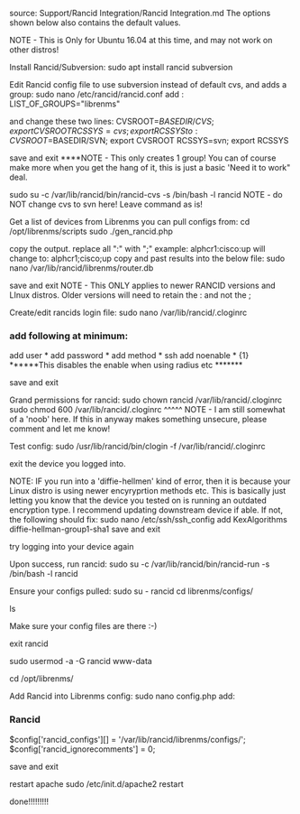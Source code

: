 source: Support/Rancid Integration/Rancid Integration.md
The options shown below also contains the default values.

NOTE - This is Only for Ubuntu 16.04 at this time, and may not work on other distros!

Install Rancid/Subversion:
sudo apt install rancid subversion


Edit Rancid config file to use subversion instead of default cvs, and adds a group:
sudo nano /etc/rancid/rancid.conf
add :
LIST_OF_GROUPS="librenms"

and change these two lines:
CVSROOT=$BASEDIR/CVS; export CVSROOT
RCSSYS=cvs; export RCSSYS
to:
CVSROOT=$BASEDIR/SVN; export CVSROOT
RCSSYS=svn; export RCSSYS

save and exit
****NOTE - This only creates 1 group! You can of course make more when you get the hang of it, this is just a basic 'Need it to work" deal.


sudo su -c /var/lib/rancid/bin/rancid-cvs -s /bin/bash -l rancid
NOTE - do NOT change cvs to svn here! Leave command as is!

Get a list of devices from Librenms you can pull configs from:
cd /opt/librenms/scripts
sudo ./gen_rancid.php

copy the output. replace all ":" with ";" example:
alphcr1:cisco:up will change to:
alphcr1;cisco;up
copy and past results into the below file: 
sudo nano /var/lib/rancid/librenms/router.db

save and exit
NOTE - This ONLY applies to newer RANCID versions and LInux distros. Older versions will need to retain the : and not the ;

Create/edit rancids login file:
sudo nano /var/lib/rancid/.cloginrc
### add following at minimum:
add user * <your username here>
add password * <your password here>
add method * ssh
add noenable * {1}                         ******This disables the enable when using radius etc *******

save and exit

Grand permissions for rancid:
sudo chown rancid /var/lib/rancid/.cloginrc
sudo chmod 600 /var/lib/rancid/.cloginrc
^^^^^
NOTE - I am still somewhat of a 'noob' here. If this in anyway makes something unsecure, please comment and let me know!

Test config:
sudo /usr/lib/rancid/bin/clogin -f /var/lib/rancid/.cloginrc <device hostname>

exit the device you logged into.

NOTE: IF you run into a 'diffie-hellmen' kind of error, then it is because your Linux distro is using newer encyryprtion methods etc. This is basically just letting you know that the device you tested on is running an outdated encryption type. I recommend updating downstream device if able. If not, the following should fix:
sudo nano /etc/ssh/ssh_config
add
KexAlgorithms diffie-hellman-group1-sha1
save and exit

try logging into your device again

Upon success, run rancid:
sudo su -c /var/lib/rancid/bin/rancid-run -s /bin/bash -l rancid

Ensure your configs pulled:
sudo su - rancid
cd librenms/configs/

ls

Make sure your config files are there :-)

exit rancid

sudo usermod -a -G rancid www-data

cd /opt/librenms/

Add Rancid into Librenms config:
sudo nano config.php
add:
### Rancid
$config['rancid_configs'][]             = '/var/lib/rancid/librenms/configs/';
$config['rancid_ignorecomments']        = 0;

save and exit

restart apache
sudo /etc/init.d/apache2 restart

done!!!!!!!!!
